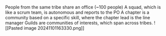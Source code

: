 People from the same tribe share an office (~100 people)
A squad, which is like a scrum team, is autonomous and reports to the PO
A chapter is a community based on a specific skill, where the chapter lead is the line manager
Guilds are communities of interests, which span across tribes.
![[Pasted image 20241101163330.png]]